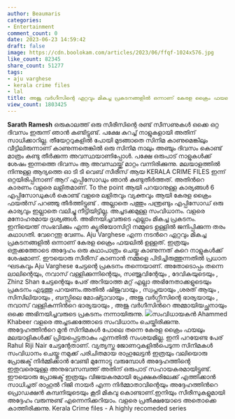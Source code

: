 ```yaml
---
author: Beaumaris
categories:
- Entertainment
comment_count: 0
date: 2023-06-23 14:59:42
draft: false
image: https://cdn.boolokam.com/articles/2023/06/ffqf-1024x576.jpg
like_count: 82345
share_count: 51277
tags:
- aju varghese
- kerala crime files
- lal
title: അജു വർഗീസിന്റെ ഏറ്റവും മികച്ച പ്രകടനങ്ങളിൽ ഒന്നാണ് കേരള ക്രൈം ഫയലിൽ
view_count: 1803425
---
```


**Sarath Ramesh** ഒരുകാലത്ത് ഒരു സീരീസിന്റെ രണ്ട് സീസണുകൾ ഒക്കെ ഒറ്റ ദിവസം ഇരുന്ന് ഞാൻ കണ്ടിട്ടുണ്ട്. പക്ഷേ കുറച്ച് നാളുകളായി അതിന് സാധിക്കാറില്ല. തീയേറ്ററുകളിൽ പോയി മുടങ്ങാതെ സിനിമ കാണുമെങ്കിലും വീട്ടിലിരുന്നാണ് കാണുന്നതെങ്കിൽ ഒരു സിനിമ നാലും അഞ്ചും ദിവസം കൊണ്ട് മാത്രം കണ്ടു തീർക്കുന്ന അവസ്ഥയാണിപ്പോൾ. പക്ഷേ ഒരുപാട് നാളുകൾക്ക് ശേഷം ഇന്നത്തെ ദിവസം ആ അവസ്ഥയ്ക്ക് മാറ്റം വന്നിരിക്കുന്നു. മലയാളത്തിൽ നിന്നുള്ള ആദ്യത്തെ ഓ ടി ടി വെബ് സീരീസ് ആയ KERALA CRIME FILES ഇന്ന് ഒറ്റയിരിപ്പിനാണ് ആറ് എപ്പിസോഡും ഞാൻ കണ്ടുതീർത്തത്. [](https://cdn.boolokam.com/articles/2023/06/r2r2rrr-3.jpg)അതിൻറെ കാരണം വളരെ ലളിതമാണ്. To the point ആയി പറയാനുള്ള കാര്യങ്ങൾ 6 എപ്പിസോഡുകൾ കൊണ്ട് വളരെ ലളിതവും വ്യക്തവും ആയി കേരള ക്രൈം ഫയൽസ് പറഞ്ഞു തീർത്തിട്ടുണ്ട് . അല്ലാതെ പത്തും പന്ത്രണ്ടും എപ്പിസോഡ് ഒരു കാര്യവും ഇല്ലാതെ വലിച്ചു നീട്ടിയിട്ടില്ല. അച്ചടക്കമുള്ള സംവിധാനം. വളരെ മനോഹരമായ ദൃശ്യങ്ങൾ. അഭിനയിച്ചവരുടെ എല്ലാം മികച്ച പ്രകടനം. ഇനിയെന്ത് സംഭവിക്കും എന്ന ക്യൂരിയോസിറ്റി നമ്മുടെ ഉള്ളിൽ ജനിപ്പിക്കുന്ന തരം കഥാഗതി. വേറെന്തു വേണം. Aju Varghese എന്ന നടൻറെ ഏറ്റവും മികച്ച പ്രകടനങ്ങളിൽ ഒന്നാണ് കേരള ക്രൈം ഫയലിൽ ഉള്ളത്. ഇത്രയും ഒതുക്കത്തോടെ അദ്ദേഹം ഒരു കഥാപാത്രം ചെയ്തു കാണുന്നത് കുറെ നാളുകൾക്ക് ശേഷമാണ്. ഈയൊരു സീരീസ് കാണാൻ നമ്മളെ പിടിച്ചിരുത്തുന്നതിൽ പ്രധാന ഘടകവും Aju Varghese ചേട്ടന്റെ പ്രകടനം തന്നെയാണ്. അതോടൊപ്പം തന്നെ ലാലിന്റെയും, നവാസ് വള്ളിക്കുന്നിന്റെയും, സഞ്ജുവിന്റേയും , ദേവികയുടെയും , Zhinz Shan ചേട്ടന്റെയും പേര് അറിയാത്ത മറ്റ് എല്ലാ അഭിനേതാക്കളുടെയും പ്രകടനം എടുത്തു പറയണം.അതിൽ ഷിജുവായും , സ്വപ്നയായും ,ശരത് ആയും , സിസിലിയായും , ബസ്സിലെ മോഷ്ട്ടാവായും , അജു വർഗ്ഗീസിന്റെ ഭാര്യയായും , നവാസ് വള്ളികുന്നിൻറെ ഭാര്യയായും , അജു വർഗീസിൻറെ അമ്മായിയച്ഛനായും ഒക്കെ അഭിനയിച്ചവരുടെ പ്രകടനം നന്നായിരുന്നു. [![](https://cdn.boolokam.com/articles/2023/06/ffqf-1024x576.jpg)](https://cdn.boolokam.com/articles/2023/06/ffqf.jpg)സംവിധായകൻ Ahammed Khabeer വളരെ അച്ചടക്കത്തോടെ സംവിധാനം ചെയ്തിരിക്കുന്നു. അദ്ദേഹത്തിൻറെ മുൻ സിനിമകൾ പോലെ തന്നെ കേരള ക്രൈം ഫയലും മലയാളികൾക്ക് പ്രിയപ്പെട്ടതാകും എന്നതിൽ സംശയമില്ല. ഇനി പറയേണ്ട പേര് Rahul Riji Nair ചേട്ടന്റേതാണ്. വ്യത്യസ്ത ജോണറുകളിൽപെടുന്ന സിനിമകൾ സംവിധാനം ചെയ്തു നമുക്ക് പരിചിതമായ രാഹുലേട്ടൻ ഇത്രയും വലിയൊരു പ്രോജക്ട് നിർമ്മിക്കാൻ വേണ്ടി മുന്നോട്ടു വരുമ്പോൾ അദ്ദേഹത്തിന്റെ ഇതുവരെയുള്ള അനുഭവസമ്പത്ത് അതിന് ഒരുപാട് സഹായകരമായിട്ടുണ്ട്. ഈയൊരു പ്രോജക്ട് ഇത്രയും വിജയകരമായി പ്രേക്ഷകരിലേക്ക് എത്തിക്കാൻ സാധിച്ചത് രാഹുൽ റിജി നായർ എന്ന നിർമ്മാതാവിന്റെയും അദ്ദേഹത്തിൻറെ പ്രൊഡക്ഷൻ കമ്പനിയുടെയും കൂടി മികവു കൊണ്ടാണ്.ഇനിയും സീരീസുകളുമായി അദ്ദേഹം വരുന്നുണ്ട് എന്നെനിക്കറിയാം. വളരെ പ്രതീക്ഷയോടെ അതൊക്കെ കാത്തിരിക്കുന്നു. Kerala Crime files - A highly recomeded series